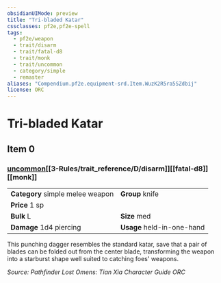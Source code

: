 ```yaml
---
obsidianUIMode: preview
title: "Tri-bladed Katar"
cssclasses: pf2e,pf2e-spell
tags:
  - pf2e/weapon
  - trait/disarm
  - trait/fatal-d8
  - trait/monk
  - trait/uncommon
  - category/simple
  - remaster
aliases: "Compendium.pf2e.equipment-srd.Item.WuzK2R5ra5SZdbij"
license: ORC
---
```

# Tri-bladed Katar
## Item 0
### [uncommon](uncommon "Uncommon Rarity Trait")[[3-Rules/trait_reference/D/disarm]][[fatal-d8]][[monk]]

|  |  |
| -- | -- |
| **Category** simple melee weapon | **Group** knife |
| **Price** 1 sp |  |
| **Bulk** L | **Size** med |
| **Damage** 1d4 piercing  | **Usage** held-in-one-hand |



This punching dagger resembles the standard katar, save that a pair of blades can be folded out from the center blade, transforming the weapon into a starburst shape well suited to catching foes' weapons.

*Source: Pathfinder Lost Omens: Tian Xia Character Guide*
*ORC*
